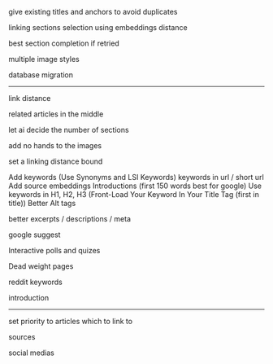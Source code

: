 give existing titles and anchors to avoid duplicates

linking sections selection using embeddings distance

best section completion if retried

multiple image styles

database migration

---

link distance

related articles in the middle

let ai decide the number of sections

add no hands to the images

set a linking distance bound

Add keywords (Use Synonyms and LSI Keywords)
keywords in url / short url
Add source embeddings
Introductions (first 150 words best for google)
Use keywords in H1, H2, H3 (Front-Load Your Keyword In Your Title Tag (first in title))
Better Alt tags

better excerpts / descriptions / meta

google suggest

Interactive polls and quizes

Dead weight pages

reddit keywords

introduction

---

set priority to articles which to link to

sources

social medias
